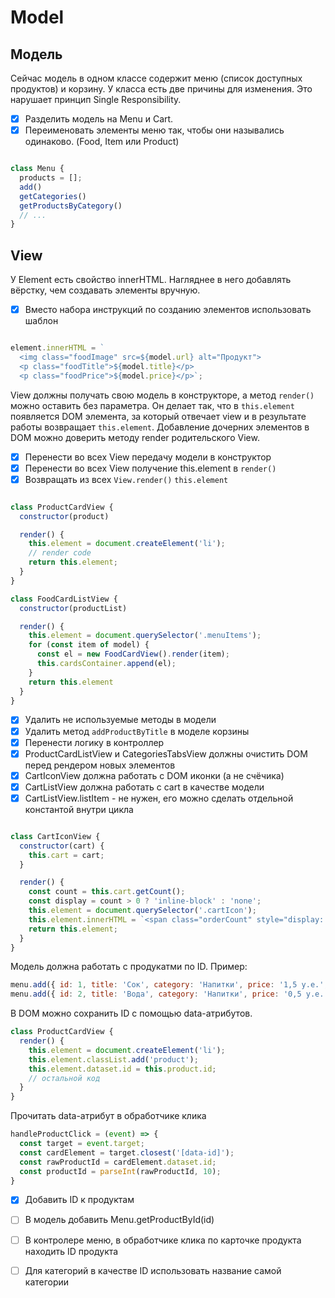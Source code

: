 # Model

## Модель

Сейчас модель в одном классе содержит меню (список доступных продуктов) и корзину. У класса есть две причины для изменения. Это нарушает принцип Single Responsibility.

- [x] Разделить модель на Menu и Cart.
- [x] Переименовать элементы меню так, чтобы они назывались одинаково. (Food, Item или Product)

```JavaScript

class Menu {
  products = [];
  add()
  getCategories()
  getProductsByCategory()
  // ...
}

```

## View

У Element есть свойство innerHTML. Нагляднее в него добавлять вёрстку, чем создавать элементы вручную.

- [x] Вместо набора инструкций по созданию элементов использовать шаблон

```JavaScript

element.innerHTML = `
  <img class="foodImage" src=${model.url} alt="Продукт">
  <p class="foodTitle">${model.title}</p>
  <p class="foodPrice">${model.price}</p>`;

```

View должны получать свою модель в конструкторе, а метод `render()` можно оставить без параметра. Он делает так, что в `this.element` появляется DOM элемента, за который отвечает view и в результате работы возвращает `this.element`. Добавление дочерних элементов в DOM можно доверить методу render родительского View.

- [x] Перенести во всех View передачу модели в конструктор
- [x] Перенести во всех View получение this.element в `render()`
- [x] Возвращать из всех `View.render()` `this.element`

```JavaScript

class ProductCardView {
  constructor(product)

  render() {
    this.element = document.createElement('li');
    // render code
    return this.element;
  }
}

class FoodCardListView {
  constructor(productList)

  render() {
    this.element = document.querySelector('.menuItems');
    for (const item of model) {
      const el = new FoodCardView().render(item);
      this.cardsContainer.append(el);
    }
    return this.element
  }
}

```

- [x] Удалить не используемые методы в модели
- [x] Удалить метод `addProductByTitle` в моделе корзины
- [x] Перенести логику в контроллер
- [x] ProductCardListView и CategoriesTabsView должны очистить DOM перед рендером новых элементов
- [x] CartIconView должна работать с DOM иконки (а не счёчика)
- [x] CartListView должна работать с cart в качестве модели
- [x] CartListView.listItem - не нужен, его можно сделать отдельной константой внутри цикла

```JavaScript

class CartIconView {
  constructor(cart) {
    this.cart = cart;
  }

  render() {
    const count = this.cart.getCount();
    const display = count > 0 ? 'inline-block' : 'none';
    this.element = document.querySelector('.cartIcon');
    this.element.innerHTML = `<span class="orderCount" style="display: ${display}">${count}</span>`
    return this.element;
  }
}

```

Модель должна работать с продукатми по ID. Пример:

```JavaScript
menu.add({ id: 1, title: 'Сок', category: 'Напитки', price: '1,5 у.е.', url: './images/food.png' });
menu.add({ id: 2, title: 'Вода', category: 'Напитки', price: '0,5 у.е.', url: './images/food.png' });
```

В DOM можно сохранить ID с помощью data-атрибутов.

```JavaScript
class ProductCardView {
  render() {
    this.element = document.createElement('li');
    this.element.classList.add('product');
    this.element.dataset.id = this.product.id;
    // остальной код
  }
}

```

Прочитать data-атрибут в обработчике клика

```JavaScript
handleProductClick = (event) => {
  const target = event.target;
  const cardElement = target.closest('[data-id]');
  const rawProductId = cardElement.dataset.id;
  const productId = parseInt(rawProductId, 10);
}
```


- [x] Добавить ID к продуктам
- [ ] В модель добавить Menu.getProductById(id)
- [ ] В контролере меню, в обработчике клика по карточке продукта находить ID продукта
- [ ] Для категорий в качестве ID использовать название самой категории

